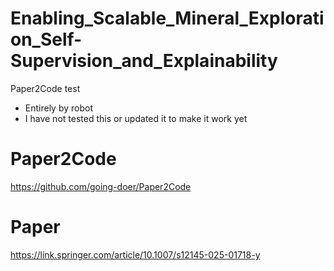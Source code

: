 # Enabling_Scalable_Mineral_Exploration_Self-Supervision_and_Explainability
Paper2Code test
- Entirely by robot
- I have not tested this or updated it to make it work yet

# Paper2Code
https://github.com/going-doer/Paper2Code

# Paper
https://link.springer.com/article/10.1007/s12145-025-01718-y

